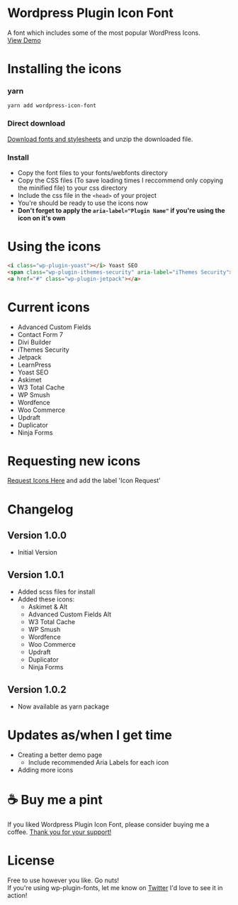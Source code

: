 # Wordpress Plugin Icon Font
A font which includes some of the most popular WordPress Icons.<br />
[View Demo](https://dancanetti.github.io/wp-plugin-icons/)

# Installing the icons
### yarn
```
yarn add wordpress-icon-font
```
### Direct download
[Download fonts and stylesheets](https://github.com/DanCanetti/wp-plugin-icons/archive/master.zip) and unzip the downloaded file.

### Install
* Copy the font files to your fonts/webfonts directory
* Copy the CSS files (To save loading times I reccommend only copying the minified file) to your css directory
* Include the css file in the ```<head>``` of your project
* You're should be ready to use the icons now
* **Don't forget to apply the ```aria-label="Plugin Name"``` if you're using the icon on it's own**

# Using the icons
``` html
<i class="wp-plugin-yoast"></i> Yoast SEO
<span class="wp-plugin-ithemes-security" aria-label="iThemes Security"></span>
<a href="#" class="wp-plugin-jetpack"></a>
```

# Current icons
* Advanced Custom Fields
* Contact Form 7
* Divi Builder
* iThemes Security
* Jetpack
* LearnPress
* Yoast SEO
* Askimet
* W3 Total Cache
* WP Smush
* Wordfence
* Woo Commerce
* Updraft
* Duplicator
* Ninja Forms

# Requesting new icons
[Request Icons Here](https://github.com/DanCanetti/wp-plugin-icons/issues) and add the label 'Icon Request'

# Changelog
## Version 1.0.0 ##
* Initial Version

## Version 1.0.1 ##
* Added scss files for install
* Added these icons:
    * Askimet & Alt
    * Advanced Custom Fields Alt
    * W3 Total Cache
    * WP Smush
    * Wordfence
    * Woo Commerce
    * Updraft
    * Duplicator
    * Ninja Forms

## Version 1.0.2 ##
* Now available as yarn package

# Updates as/when I get time
* Creating a better demo page
   * Include recommended Aria Labels for each icon
* Adding more icons

# ☕ Buy me a pint
If you liked Wordpress Plugin Icon Font, please consider buying me a coffee.
[Thank you for your support!](buymeacoff.ee/MfXCoSEBF)

# License
Free to use however you like. Go nuts!<br />
If you're using wp-plugin-fonts, let me know on [Twitter](https://twitter.com/Dan_Canetti) I'd love to see it in action!
